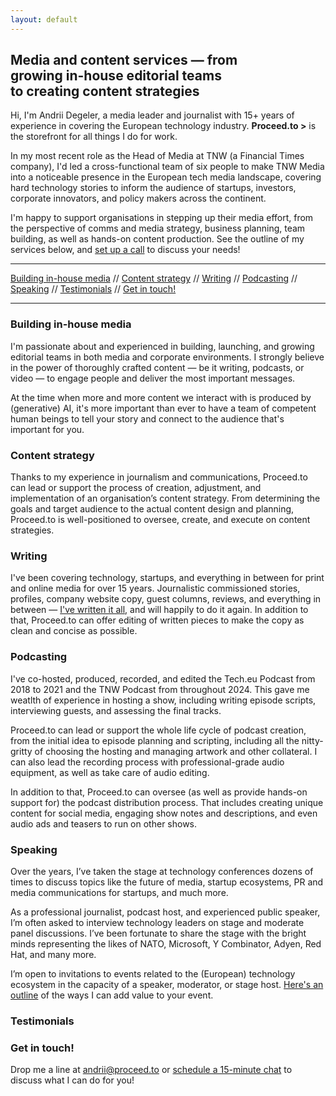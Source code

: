 ```yaml
---
layout: default
---
```


## Media and content services — from <br /> growing in-house editorial teams <br /> to creating content strategies

Hi, I'm Andrii Degeler, a media leader and journalist with 15+ years of experience in covering the European technology industry. **Proceed.to >** is the storefront for all things I do for work.

In my most recent role as the Head of Media at TNW (a Financial Times company), I'd led a cross-functional team of six people to make TNW Media into a noticeable presence in the European tech media landscape, covering hard technology stories to inform the audience of startups, investors, corporate innovators, and policy makers across the continent.

I'm happy to support organisations in stepping up their media effort, from the perspective of comms and media strategy, business planning, team building, as well as hands-on content production. See the outline of my services below, and [set up a call](#contact) to discuss your needs!

----

[Building in-house media](#media) // [Content strategy](#strategy) // [Writing](#writing) // [Podcasting](#podcasting) // [Speaking](#speaking) // [Testimonials](#testimonials) // [Get in touch!](#contact)

----

### <a name="media"></a> Building in-house media

I'm passionate about and experienced in building, launching, and growing editorial teams in both media and corporate environments. I strongly believe in the power of thoroughly crafted content — be it writing, podcasts, or video — to engage people and deliver the most important messages. 

At the time when more and more content we interact with is produced by (generative) AI, it's more important than ever to have a team of competent human beings to tell your story and connect to the audience that's important for you.

### <a name="strategy"></a> Content strategy

Thanks to my experience in journalism and communications, Proceed.to can lead or support the process of creation, adjustment, and implementation of an organisation’s content strategy. From determining the goals and target audience to the actual content design and planning, Proceed.to is well-positioned to oversee, create, and execute on content strategies. 

### <a name="writing"></a> Writing

I've been covering technology, startups, and everything in between for print and online media for over 15 years. Journalistic commissioned stories, profiles, company website copy, guest columns, reviews, and everything in between — [I've written it all](https://www.clippings.me/shlema), and will happily to do it again. In addition to that, Proceed.to can offer editing of written pieces to make the copy as clean and concise as possible. 

### <a name="podcasting"></a> Podcasting

I've co-hosted, produced, recorded, and edited the Tech.eu Podcast from 2018 to 2021 and the TNW Podcast from throughout 2024. This gave me weatlth of experience in hosting a show, including writing episode scripts, interviewing guests, and assessing the final tracks. 

Proceed.to can lead or support the whole life cycle of podcast creation, from the initial idea to episode planning and scripting, including all the nitty-gritty of choosing the hosting and managing artwork and other collateral. I can also lead the recording process with professional-grade audio equipment, as well as take care of audio editing. 

In addition to that, Proceed.to can oversee (as well as provide hands-on support for) the podcast distribution process. That includes creating unique content for social media, engaging show notes and descriptions, and even audio ads and teasers to run on other shows. 

### <a name="speaking"></a> Speaking

Over the years, I’ve taken the stage at technology conferences dozens of times to discuss topics like the future of media, startup ecosystems, PR and media communications for startups, and much more.

As a professional journalist, podcast host, and experienced public speaker, I’m often asked to interview technology leaders on stage and moderate panel discussions. I’ve been fortunate to share the stage with the bright minds representing the likes of NATO, Microsoft, Y Combinator, Adyen, Red Hat, and many more.

I’m open to invitations to events related to the (European) technology ecosystem in the capacity of a speaker, moderator, or stage host. [Here's an outline](https://shlema.me/speaking/) of the ways I can add value to your event. 

### <a name="testimonials"></a> Testimonials



### <a name="contact"></a> Get in touch!

Drop me a line at [andrii@proceed.to](mailto:andrii@proceed.to) or [schedule a 15-minute chat](https://calendly.com/proceedto/brief-call) to discuss what I can do for you!